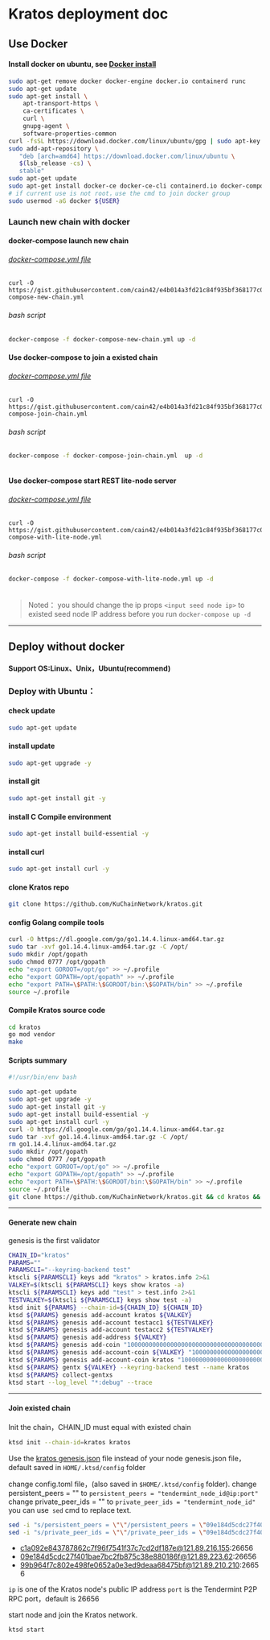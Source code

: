 # Kratos deployment doc



## Use Docker

#### Install docker on ubuntu, see [Docker install](https://docs.docker.com/engine/install/ubuntu/)  

```bash
sudo apt-get remove docker docker-engine docker.io containerd runc
sudo apt-get update
sudo apt-get install \
    apt-transport-https \
    ca-certificates \
    curl \
    gnupg-agent \
    software-properties-common
curl -fsSL https://download.docker.com/linux/ubuntu/gpg | sudo apt-key add -
sudo add-apt-repository \
   "deb [arch=amd64] https://download.docker.com/linux/ubuntu \
   $(lsb_release -cs) \
   stable"
sudo apt-get update
sudo apt-get install docker-ce docker-ce-cli containerd.io docker-compose -y
# if current use is not root，use the cmd to join docker group
sudo usermod -aG docker ${USER}
```

### Launch new chain with docker

#### docker-compose launch new chain

###### [docker-compose.yml file](https://gist.githubusercontent.com/cain42/e4b014a3fd21c84f935bf368177c02f2/)

```docker-compose
curl -O 
https://gist.githubusercontent.com/cain42/e4b014a3fd21c84f935bf368177c02f2/raw/e88d6ce94b2f833cd0748db5f4af1af145feaa37/docker-compose-new-chain.yml

```

###### bash script

```bash
docker-compose -f docker-compose-new-chain.yml up -d 
```

#### Use docker-compose to join a existed chain

###### [docker-compose.yml file](https://gist.githubusercontent.com/cain42/e4b014a3fd21c84f935bf368177c02f2/)

```docker-compose
curl -O 
https://gist.githubusercontent.com/cain42/e4b014a3fd21c84f935bf368177c02f2/raw/f2c5335216c47f807418a875152401375f7a4b4f/docker-compose-join-chain.yml
```

###### bash script

```bash
docker-compose -f docker-compose-join-chain.yml  up -d
```

###### 

#### Use docker-compose start REST  lite-node server

###### [docker-compose.yml file](https://gist.githubusercontent.com/cain42/e4b014a3fd21c84f935bf368177c02f2/)

```docker-compose
curl -O 
https://gist.githubusercontent.com/cain42/e4b014a3fd21c84f935bf368177c02f2/raw/e88d6ce94b2f833cd0748db5f4af1af145feaa37/docker-compose-with-lite-node.yml
```

###### bash script

```bash
docker-compose -f docker-compose-with-lite-node.yml up -d
```

###### 

> Noted： you should change the ip props `<input seed node ip>` to  existed seed node IP address before you run `docker-compose up -d`

***

## Deploy without docker

#### Support OS:Linux、Unix，Ubuntu(recommend)

### Deploy with Ubuntu：

#### check update

```bash
sudo apt-get update
```

#### install update

```bash
sudo apt-get upgrade -y
```

#### install git 

```bash
sudo apt-get install git -y
```

#### install C Compile environment

```bash
sudo apt-get install build-essential -y
```

#### install curl

```bash
sudo apt-get install curl -y
```

#### clone Kratos repo

```bash
git clone https://github.com/KuChainNetwork/kratos.git
```

#### 

#### config Golang compile tools

```bash
curl -O https://dl.google.com/go/go1.14.4.linux-amd64.tar.gz
sudo tar -xvf go1.14.4.linux-amd64.tar.gz -C /opt/
sudo mkdir /opt/gopath
sudo chmod 0777 /opt/gopath
echo "export GOROOT=/opt/go" >> ~/.profile
echo "export GOPATH=/opt/gopath" >> ~/.profile
echo "export PATH=\$PATH:\$GOROOT/bin:\$GOPATH/bin" >> ~/.profile
source ~/.profile
```

#### Compile Kratos source code

```bash
cd kratos
go mod vendor
make
```

#### Scripts summary

```bash
#!/usr/bin/env bash

sudo apt-get update
sudo apt-get upgrade -y
sudo apt-get install git -y
sudo apt-get install build-essential -y
sudo apt-get install curl -y
curl -O https://dl.google.com/go/go1.14.4.linux-amd64.tar.gz
sudo tar -xvf go1.14.4.linux-amd64.tar.gz -C /opt/
rm go1.14.4.linux-amd64.tar.gz
sudo mkdir /opt/gopath
sudo chmod 0777 /opt/gopath
echo "export GOROOT=/opt/go" >> ~/.profile
echo "export GOPATH=/opt/gopath" >> ~/.profile
echo "export PATH=\$PATH:\$GOROOT/bin:\$GOPATH/bin" >> ~/.profile
source ~/.profile
git clone https://github.com/KuChainNetwork/kratos.git && cd kratos && make
```

***

#### Generate new chain

genesis is the first validator

```bash
CHAIN_ID="kratos"
PARAMS=""
PARAMSCLI="--keyring-backend test"
ktscli ${PARAMSCLI} keys add "kratos" > kratos.info 2>&1
VALKEY=$(ktscli ${PARAMSCLI} keys show kratos -a)
ktscli ${PARAMSCLI} keys add "test" > test.info 2>&1
TESTVALKEY=$(ktscli ${PARAMSCLI} keys show test -a)
ktsd init ${PARAMS} --chain-id=${CHAIN_ID} ${CHAIN_ID}
ktsd ${PARAMS} genesis add-account kratos ${VALKEY}
ktsd ${PARAMS} genesis add-account testacc1 ${TESTVALKEY}
ktsd ${PARAMS} genesis add-account testacc2 ${TESTVALKEY}
ktsd ${PARAMS} genesis add-address ${VALKEY}
ktsd ${PARAMS} genesis add-coin "1000000000000000000000000000000000000000kratos/kts" "main token"
ktsd ${PARAMS} genesis add-account-coin ${VALKEY} "100000000000000000000000kratos/kts"
ktsd ${PARAMS} genesis add-account-coin kratos "100000000000000000000000kratos/kts"
ktsd ${PARAMS} gentx ${VALKEY} --keyring-backend test --name kratos
ktsd ${PARAMS} collect-gentxs
ktsd start --log_level "*:debug" --trace
```

***

#### Join existed chain

Init the chain，CHAIN_ID must equal with existed chain

```bash
ktsd init --chain-id=kratos kratos
```

Use the [kratos genesis.json](https://gist.githubusercontent.com/cain42/a0f469b2d1a84858ff9cfa10f58910c7/raw/b4b34bcd067936508413533655da0dbd3c31ed34/genesis.json) file instead of your node genesis.json file，default saved in `HOME/.ktsd/config` folder

change config.toml file，(also saved in `$HOME/.ktsd/config` folder).
change persistent_peers = "" to `persistent_peers = "tendermint_node_id@ip:port"`
change private_peer_ids = "" to `private_peer_ids = "tendermint_node_id"`
you can use` sed` cmd to replace text.

```bash
sed -i "s/persistent_peers = \"\"/persistent_peers = \"09e184d5cdc27f401bae7bc2fb875c38e880186f@121.89.223.62:26656\"/g" "${HOME}/.ktsd/config/config.toml"
sed -i "s/private_peer_ids = \"\"/private_peer_ids = \"09e184d5cdc27f401bae7bc2fb875c38e880186f\"/g" "${HOME}/.ktsd/config/config.toml"
```

- c1a092e843787862c7f96f7541f37c7cd2df187e@121.89.216.155:26656
- 09e184d5cdc27f401bae7bc2fb875c38e880186f@121.89.223.62:26656
- 99b964f7c802e498fe0652a0e3ed9deaa68475bf@121.89.210.210:26656

`ip` is one of the Kratos node's  public IP address 
`port` is the Tendermint P2P RPC port，default is 26656 

start node and join the Kratos network.

```bash
ktsd start
```

